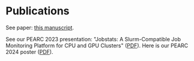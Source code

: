# Publications

See paper: [this manuscript](https://tigress-web.princeton.edu/~jdh4/pearc23-97.pdf).

See our PEARC 2023 presentation: "Jobstats: A Slurm-Compatible Job Monitoring Platform for CPU and GPU Clusters" ([PDF](https://tigress-web.princeton.edu/~jdh4/jobstats_pearc_2023.pdf)). Here is our PEARC 2024 poster ([PDF](https://tigress-web.princeton.edu/~jdh4/jobstats_poster_PEARC2024_V2.pdf)).

